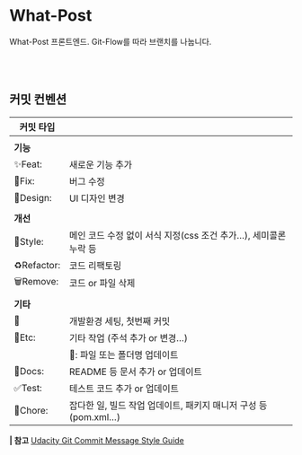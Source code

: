 # What-Post

What-Post 프론트엔드. Git-Flow를 따라 브랜치를 나눕니다.
<br /> <br />

<br />

## 커밋 컨벤션

| 커밋 타입   |                                                                 |
| ----------- | --------------------------------------------------------------- |
|             |                                                                 |
| **기능**    |                                                                 |
| ✨Feat:     | 새로운 기능 추가                                                |
| 🐛Fix:      | 버그 수정                                                       |
| 🎨Design:   | UI 디자인 변경                                                  |
|             |                                                                 |
| **개선**    |                                                                 |
| 💄Style:    | 메인 코드 수정 없이 서식 지정(css 조건 추가…), 세미콜론 누락 등 |
| ♻️Refactor: | 코드 리팩토링                                                   |
| 🗑️Remove:   | 코드 or 파일 삭제                                               |
|             |                                                                 |
| **기타**    |                                                                 |
| 🎉          | 개발환경 세팅, 첫번째 커밋                                      |
| 🚧Etc:      | 기타 작업 (주석 추가 or 변경…)                                  |
|             | 📁: 파일 또는 폴더명 업데이트                                   |
| 📝Docs:     | README 등 문서 추가 or 업데이트                                 |
| ✅Test:     | 테스트 코드 추가 or 업데이트                                    |
| 👷Chore:    | 잡다한 일, 빌드 작업 업데이트, 패키지 매니저 구성 등 (pom.xml…) |

**| 참고** [Udacity Git Commit Message Style Guide](https://udacity.github.io/git-styleguide/)

